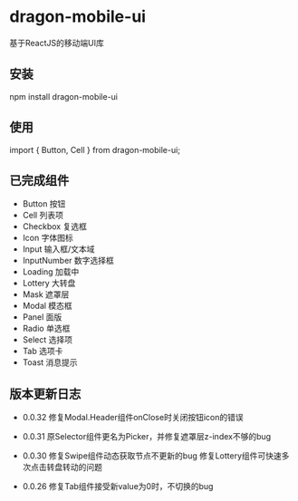 # dragon-mobile-ui
  基于ReactJS的移动端UI库
  
## 安装
  npm install dragon-mobile-ui
  
## 使用
  import { Button, Cell } from dragon-mobile-ui;

## 已完成组件
- Button 按钮
- Cell 列表项
- Checkbox 复选框
- Icon 字体图标
- Input 输入框/文本域
- InputNumber 数字选择框
- Loading 加载中
- Lottery 大转盘
- Mask 遮罩层
- Modal 模态框
- Panel 面版
- Radio 单选框
- Select 选择项
- Tab 选项卡
- Toast 消息提示

## 版本更新日志
- 0.0.32
  修复Modal.Header组件onClose时关闭按钮icon的错误

- 0.0.31
  原Selector组件更名为Picker，并修复遮罩层z-index不够的bug

- 0.0.30
  修复Swipe组件动态获取节点不更新的bug
  修复Lottery组件可快速多次点击转盘转动的问题
  
- 0.0.26
  修复Tab组件接受新value为0时，不切换的bug

